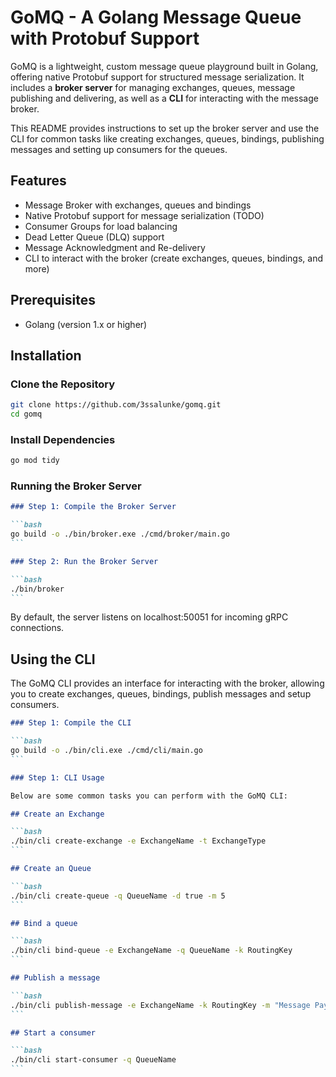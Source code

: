 # GoMQ - A Golang Message Queue with Protobuf Support

GoMQ is a lightweight, custom message queue playground built in Golang, offering native Protobuf support for structured message serialization. It includes a **broker server** for managing exchanges, queues, message publishing and delivering, as well as a **CLI** for interacting with the message broker.

This README provides instructions to set up the broker server and use the CLI for common tasks like creating exchanges, queues, bindings, publishing messages and setting up consumers for the queues.

## Features

- Message Broker with exchanges, queues and bindings
- Native Protobuf support for message serialization (TODO)
- Consumer Groups for load balancing
- Dead Letter Queue (DLQ) support
- Message Acknowledgment and Re-delivery
- CLI to interact with the broker (create exchanges, queues, bindings, and more)

## Prerequisites

- Golang (version 1.x or higher)

## Installation

### Clone the Repository

```bash
git clone https://github.com/3ssalunke/gomq.git
cd gomq
```

### Install Dependencies

```bash
go mod tidy
```

### Running the Broker Server

````markdown
### Step 1: Compile the Broker Server

```bash
go build -o ./bin/broker.exe ./cmd/broker/main.go
```

### Step 2: Run the Broker Server

```bash
./bin/broker
```
````

By default, the server listens on localhost:50051 for incoming gRPC connections.

## Using the CLI

The GoMQ CLI provides an interface for interacting with the broker, allowing you to create exchanges, queues, bindings, publish messages and setup consumers.

````markdown
### Step 1: Compile the CLI

```bash
go build -o ./bin/cli.exe ./cmd/cli/main.go
```

### Step 1: CLI Usage

Below are some common tasks you can perform with the GoMQ CLI:

## Create an Exchange

```bash
./bin/cli create-exchange -e ExchangeName -t ExchangeType
```

## Create an Queue

```bash
./bin/cli create-queue -q QueueName -d true -m 5
```

## Bind a queue

```bash
./bin/cli bind-queue -e ExchangeName -q QueueName -k RoutingKey
```

## Publish a message

```bash
./bin/cli publish-message -e ExchangeName -k RoutingKey -m "Message Payload (JSON)"
```

## Start a consumer

```bash
./bin/cli start-consumer -q QueueName
```
````
